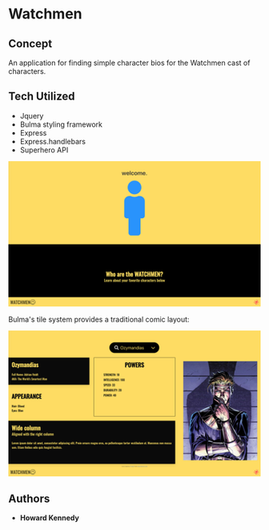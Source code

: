 # Watchmen

## Concept 

An application for finding simple character bios for the Watchmen cast of characters. 

## Tech Utilized 

* Jquery 
* Bulma styling framework
* Express
* Express.handlebars
* Superhero API

<img src ="public/assets/img/watchmen_app_image1.png">

Bulma's tile system provides a traditional comic layout:

<img src ="public/assets/img/watchmen_app_image2.png">

## Authors

* **Howard Kennedy** 